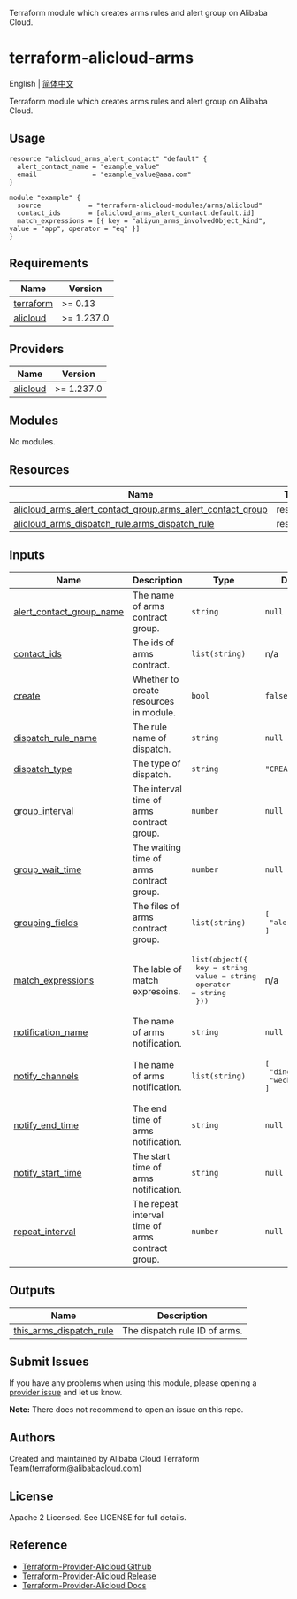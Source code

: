 Terraform module which creates arms rules and alert group on Alibaba Cloud.

terraform-alicloud-arms
=====================================================================

English | [简体中文](https://github.com/terraform-alicloud-modules/terraform-alicloud-arms/blob/master/README-CN.md)

Terraform module which creates arms rules and alert group on Alibaba Cloud.

## Usage

```hcl
resource "alicloud_arms_alert_contact" "default" {
  alert_contact_name = "example_value"
  email              = "example_value@aaa.com"
}

module "example" {
  source            = "terraform-alicloud-modules/arms/alicloud"
  contact_ids       = [alicloud_arms_alert_contact.default.id]
  match_expressions = [{ key = "aliyun_arms_involvedObject_kind", value = "app", operator = "eq" }]
}
```

<!-- BEGIN_TF_DOCS -->
## Requirements

| Name | Version |
|------|---------|
| <a name="requirement_terraform"></a> [terraform](#requirement\_terraform) | >= 0.13 |
| <a name="requirement_alicloud"></a> [alicloud](#requirement\_alicloud) | >= 1.237.0 |

## Providers

| Name | Version |
|------|---------|
| <a name="provider_alicloud"></a> [alicloud](#provider\_alicloud) | >= 1.237.0 |

## Modules

No modules.

## Resources

| Name | Type |
|------|------|
| [alicloud_arms_alert_contact_group.arms_alert_contact_group](https://registry.terraform.io/providers/hashicorp/alicloud/latest/docs/resources/arms_alert_contact_group) | resource |
| [alicloud_arms_dispatch_rule.arms_dispatch_rule](https://registry.terraform.io/providers/hashicorp/alicloud/latest/docs/resources/arms_dispatch_rule) | resource |

## Inputs

| Name | Description | Type | Default | Required |
|------|-------------|------|---------|:--------:|
| <a name="input_alert_contact_group_name"></a> [alert\_contact\_group\_name](#input\_alert\_contact\_group\_name) | The name of arms contract group. | `string` | `null` | no |
| <a name="input_contact_ids"></a> [contact\_ids](#input\_contact\_ids) | The ids of arms contract. | `list(string)` | n/a | yes |
| <a name="input_create"></a> [create](#input\_create) | Whether to create resources in module. | `bool` | `false` | no |
| <a name="input_dispatch_rule_name"></a> [dispatch\_rule\_name](#input\_dispatch\_rule\_name) | The rule name of dispatch. | `string` | `null` | no |
| <a name="input_dispatch_type"></a> [dispatch\_type](#input\_dispatch\_type) | The type of dispatch. | `string` | `"CREATE_ALERT"` | no |
| <a name="input_group_interval"></a> [group\_interval](#input\_group\_interval) | The interval time of arms contract group. | `number` | `null` | no |
| <a name="input_group_wait_time"></a> [group\_wait\_time](#input\_group\_wait\_time) | The waiting time of arms contract group. | `number` | `null` | no |
| <a name="input_grouping_fields"></a> [grouping\_fields](#input\_grouping\_fields) | The files of arms contract group. | `list(string)` | <pre>[<br>  "alertname"<br>]</pre> | no |
| <a name="input_match_expressions"></a> [match\_expressions](#input\_match\_expressions) | The lable of match expresoins. | <pre>list(object({<br>    key      = string<br>    value    = string<br>    operator = string<br>  }))</pre> | n/a | yes |
| <a name="input_notification_name"></a> [notification\_name](#input\_notification\_name) | The name of arms notification. | `string` | `null` | no |
| <a name="input_notify_channels"></a> [notify\_channels](#input\_notify\_channels) | The name of arms notification. | `list(string)` | <pre>[<br>  "dingTalk",<br>  "wechat"<br>]</pre> | no |
| <a name="input_notify_end_time"></a> [notify\_end\_time](#input\_notify\_end\_time) | The end time of arms notification. | `string` | `null` | no |
| <a name="input_notify_start_time"></a> [notify\_start\_time](#input\_notify\_start\_time) | The start time of arms notification. | `string` | `null` | no |
| <a name="input_repeat_interval"></a> [repeat\_interval](#input\_repeat\_interval) | The repeat interval time of arms contract group. | `number` | `null` | no |

## Outputs

| Name | Description |
|------|-------------|
| <a name="output_this_arms_dispatch_rule"></a> [this\_arms\_dispatch\_rule](#output\_this\_arms\_dispatch\_rule) | The dispatch rule ID of arms. |
<!-- END_TF_DOCS -->

Submit Issues
-------------
If you have any problems when using this module, please opening
a [provider issue](https://github.com/aliyun/terraform-provider-alicloud/issues/new) and let us know.

**Note:** There does not recommend to open an issue on this repo.

Authors
-------
Created and maintained by Alibaba Cloud Terraform Team(terraform@alibabacloud.com)

License
----
Apache 2 Licensed. See LICENSE for full details.

Reference
---------

* [Terraform-Provider-Alicloud Github](https://github.com/aliyun/terraform-provider-alicloud)
* [Terraform-Provider-Alicloud Release](https://releases.hashicorp.com/terraform-provider-alicloud/)
* [Terraform-Provider-Alicloud Docs](https://registry.terraform.io/providers/aliyun/alicloud/latest/docs)